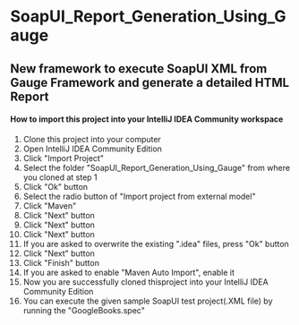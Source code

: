 # SoapUI_Report_Generation_Using_Gauge
## New framework to execute SoapUI XML from Gauge Framework and generate a detailed HTML Report



#### How to import this project into your IntelliJ IDEA Community workspace
1) Clone this project into your computer
2) Open IntelliJ IDEA Community Edition
3) Click "Import Project"
4) Select the folder "SoapUI_Report_Generation_Using_Gauge" from where you cloned at step 1
5) Click "Ok" button
6) Select the radio button of "Import project from external model"
7) Click "Maven"
8) Click "Next" button
9) Click "Next" button
10) Click "Next" button
11) If you are asked to overwrite the existing ".idea" files, press "Ok" button
12) Click "Next" button
13) Click "Finish" button
14) If you are asked to enable "Maven Auto Import", enable it
15) Now you are successfully cloned thisproject into your IntelliJ IDEA Community Edition
16) You can execute the given sample SoapUI test project(.XML file) by running the "GoogleBooks.spec"
